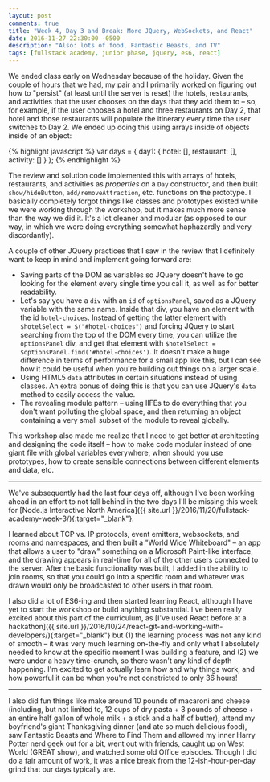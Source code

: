 ```yaml
---
layout: post
comments: true
title: "Week 4, Day 3 and Break: More JQuery, WebSockets, and React"
date: 2016-11-27 22:30:00 -0500
description: "Also: lots of food, Fantastic Beasts, and TV"
tags: [fullstack academy, junior phase, jquery, es6, react]
---
```


We ended class early on Wednesday because of the holiday. Given the couple of hours that we had, my pair and I primarily worked on figuring out how to "persist" (at least until the server is reset) the hotels, restaurants, and activities that the user chooses on the days that they add them to – so, for example, if the user chooses a hotel and three restaurants on Day 2, that hotel and those restaurants will populate the itinerary every time the user switches to Day 2. We ended up doing this using arrays inside of objects inside of an object:

{% highlight javascript %}
var days = {
  day1: {
    hotel: [],
    restaurant: [],
    activity: []
  }
};
{% endhighlight %}

The review and solution code implemented this with arrays of hotels, restaurants, and activities as *properties* on a `Day` constructor, and then built `show/hideButton`, `add/removeAttraction`, etc. functions on the prototype. I basically completely forgot things like classes and prototypes existed while we were working through the workshop, but it makes much more sense than the way we did it. It's a lot cleaner and modular (as opposed to our way, in which we were doing everything somewhat haphazardly and very discordantly).

A couple of other JQuery practices that I saw in the review that I definitely want to keep in mind and implement going forward are:

* Saving parts of the DOM as variables so JQuery doesn't have to go looking for the element every single time you call it, as well as for better readability.
* Let's say you have a `div` with an `id` of `optionsPanel`, saved as a JQuery variable with the same name. Inside that div, you have an element with the id `hotel-choices`. Instead of getting the latter element with `$hotelSelect = $("#hotel-choices")` and forcing JQuery to start searching from the top of the DOM every time, you can utilize the `optionsPanel` div, and get that element with `$hotelSelect = $optionsPanel.find('#hotel-choices')`. It doesn't make a huge difference in terms of performance for a small app like this, but I can see how it could be useful when you're building out things on a larger scale.
* Using HTML5 `data` attributes in certain situations instead of using classes. An extra bonus of doing this is that you can use JQuery's `data` method to easily access the value.
* The revealing module pattern – using IIFEs to do everything that you don't want polluting the global space, and then returning an object containing a very small subset of the module to reveal globally.

This workshop also made me realize that I need to get better at architecting and designing the code itself – how to make code modular instead of one giant file with global variables everywhere, when should you use prototypes, how to create sensible connections between different elements and data, etc.

---

We've subsequently had the last four days off, although I've been working ahead in an effort to not fall behind in the two days I'll be missing this week for [Node.js Interactive North America]({{ site.url }}/2016/11/20/fullstack-academy-week-3/){:target="_blank"}.

I learned about TCP vs. IP protocols, event emitters, websockets, and rooms and namespaces, and then built a "World Wide Whiteboard" – an app that allows a user to "draw" something on a Microsoft Paint-like interface, and the drawing appears in real-time for all of the other users connected to the server. After the basic functionality was built, I added in the ability to join rooms, so that you could go into a specific room and whatever was drawn would only be broadcasted to other users in that room.

I also did a lot of ES6-ing and then started learning React, although I have yet to start the workshop or build anything substantial. I've been really excited about this part of the curriculum, as [I've used React before at a hackathon]({{ site.url }}/2016/10/24/react-git-and-working-with-developers/){:target="_blank"} but (1) the learning process was not any kind of smooth – it was very much learning on-the-fly and only what I absolutely needed to know at the specific moment I was building a feature, and (2) we were under a heavy time-crunch, so there wasn't any kind of depth happening. I'm excited to get actually learn how and why things work, and how powerful it can be when you're not constricted to only 36 hours!

---

I also did fun things like make around 10 pounds of macaroni and cheese (including, but not limited to, 12 cups of dry pasta + 3 pounds of cheese + an entire half gallon of whole milk + a stick and a half of butter), attend my boyfriend's giant Thanksgiving dinner (and ate so much delicious food), saw Fantastic Beasts and Where to Find Them and allowed my inner Harry Potter nerd geek out for a bit, went out with friends, caught up on West World (GREAT show), and watched some old Office episodes. Though I did do a fair amount of work, it was a nice break from the 12-ish-hour-per-day grind that our days typically are.
